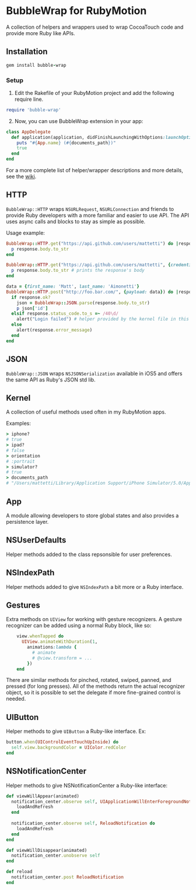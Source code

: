 # BubbleWrap for RubyMotion

A collection of helpers and wrappers used to wrap CocoaTouch code and provide more Ruby like APIs.

## Installation

```ruby
gem install bubble-wrap
```

### Setup

1. Edit the Rakefile of your RubyMotion project and add the following require line.
```ruby
require 'bubble-wrap'
```

2. Now, you can use BubbleWrap extension in your app:
````ruby
class AppDelegate
  def application(application, didFinishLaunchingWithOptions:launchOptions)
    puts "#{App.name} (#{documents_path})"
    true
  end
end
````

For a more complete list of helper/wrapper descriptions and more details, see the [wiki](https://github.com/mattetti/BubbleWrap/wiki).

## HTTP

`BubbleWrap::HTTP` wraps `NSURLRequest`, `NSURLConnection` and friends to provide Ruby developers with a more familiar and easier to use API.
The API uses async calls and blocks to stay as simple as possible.

Usage example:

```ruby
BubbleWrap::HTTP.get("https://api.github.com/users/mattetti") do |response|
  p response.body.to_str
end
```

```ruby
BubbleWrap::HTTP.get("https://api.github.com/users/mattetti", {credentials: {username: 'matt', password: 'aimonetti'}}) do |response|
  p response.body.to_str # prints the response's body
end
```

```ruby
data = {first_name: 'Matt', last_name: 'Aimonetti'}
BubbleWrap::HTTP.post("http://foo.bar.com/", {payload: data}) do |response|
  if response.ok?
    json = BubbleWrap::JSON.parse(response.body.to_str)
    p json['id']
  elsif response.status_code.to_s =~ /40\d/
    alert("Login failed") # helper provided by the kernel file in this repo.
  else
    alert(response.error_message)
  end
end
```

## JSON

`BubbleWrap::JSON` wraps `NSJSONSerialization` available in iOS5 and offers the same API as Ruby's JSON std lib.

## Kernel

A collection of useful methods used often in my RubyMotion apps.

Examples:
```ruby
> iphone?
# true
> ipad?
# false
> orientation
# :portrait
> simulator?
# true
> documents_path
# "/Users/mattetti/Library/Application Support/iPhone Simulator/5.0/Applications/EEC6454E-1816-451E-BB9A-EE18222E1A8F/Documents"
```

## App

A module allowing developers to store global states and also provides a
persistence layer.

## NSUserDefaults

Helper methods added to the class repsonsible for user preferences.

## NSIndexPath

Helper methods added to give `NSIndexPath` a bit more or a Ruby
interface.

## Gestures

Extra methods on `UIView` for working with gesture recognizers. A gesture recognizer can be added using a normal Ruby block, like so:

```ruby
    view.whenTapped do
      UIView.animateWithDuration(1,
        animations:lambda {
          # animate
          # @view.transform = ...
        })
    end
```

There are similar methods for pinched, rotated, swiped, panned, and pressed (for long presses). All of the methods return the actual recognizer object, so it is possible to set the delegate if more fine-grained control is needed.

## UIButton

Helper methods to give `UIButton` a Ruby-like interface. Ex:

```ruby
button.when(UIControlEventTouchUpInside) do
  self.view.backgroundColor = UIColor.redColor
end
```

## NSNotificationCenter

Helper methods to give NSNotificationCenter a Ruby-like interface:

```ruby
def viewWillAppear(animated)
  notification_center.observe self, UIApplicationWillEnterForegroundNotification do
    loadAndRefresh
  end
  
  notification_center.observe self, ReloadNotification do
    loadAndRefresh
  end
end

def viewWillDisappear(animated)
  notification_center.unobserve self
end

def reload
  notification_center.post ReloadNotification
end
```